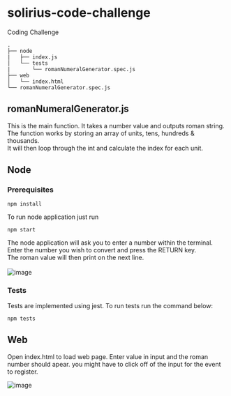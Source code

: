 # solirius-code-challenge
Coding Challenge 

```
.
├── node
|   ├── index.js
│   └── tests
|       └── romanNumeralGenerator.spec.js
├── web
│   └── index.html
└── romanNumeralGenerator.spec.js
```

## romanNumeralGenerator.js
This is the main function. It takes a number value and outputs roman string.<br/>
The function works by storing an array of units, tens, hundreds & thousands.<br/>
It will then loop through the int and calculate the index for each unit.<br/>

## Node
### Prerequisites
```
npm install
```
To run node application just run 
```
npm start
```
The node application will ask you to enter a number within the terminal.<br/>
Enter the number you wish to convert and press the RETURN key.<br/>
The roman value will then print on the next line.
<br/><br/>![image](https://user-images.githubusercontent.com/22575815/223578231-cfca549a-02ad-4fb5-9d91-61b0d93c7688.png)

### Tests
Tests are implemented using jest. To run tests run the command below:
```
npm tests
```
## Web
Open index.html to load web page.
Enter value in input and the roman number should apear. you might have to click off of the input for the event to register.

![image](https://user-images.githubusercontent.com/22575815/223579550-49b5d847-7168-45df-9064-96266e3cc069.png)
